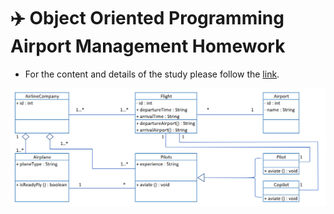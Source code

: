 # ✈️  Object Oriented Programming Airport Management Homework

* For the content and details of the study please follow the [link](https://academy.patika.dev/courses/oop/odev-flight).

![Zoo_management](airport-management.png)